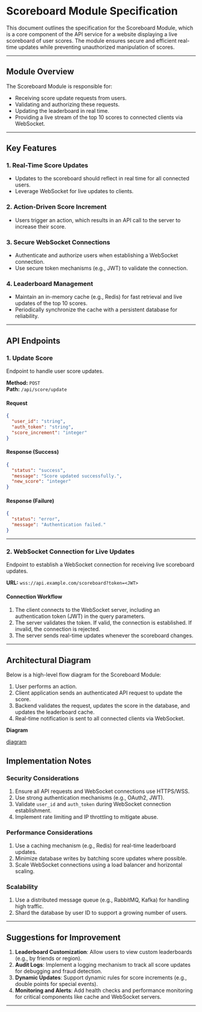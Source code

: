 # Scoreboard Module Specification

This document outlines the specification for the Scoreboard Module, which is a core component of the API service for a website displaying a live scoreboard of user scores. The module ensures secure and efficient real-time updates while preventing unauthorized manipulation of scores.

---

## Module Overview

The Scoreboard Module is responsible for:
- Receiving score update requests from users.
- Validating and authorizing these requests.
- Updating the leaderboard in real time.
- Providing a live stream of the top 10 scores to connected clients via WebSocket.

---

## Key Features

### 1. **Real-Time Score Updates**
- Updates to the scoreboard should reflect in real time for all connected users.
- Leverage WebSocket for live updates to clients.

### 2. **Action-Driven Score Increment**
- Users trigger an action, which results in an API call to the server to increase their score.

### 3. **Secure WebSocket Connections**
- Authenticate and authorize users when establishing a WebSocket connection.
- Use secure token mechanisms (e.g., JWT) to validate the connection.

### 4. **Leaderboard Management**
- Maintain an in-memory cache (e.g., Redis) for fast retrieval and live updates of the top 10 scores.
- Periodically synchronize the cache with a persistent database for reliability.

---

## API Endpoints

### **1. Update Score**
Endpoint to handle user score updates.

**Method:** `POST`  
**Path:** `/api/score/update`  

#### Request
```json
{
  "user_id": "string",
  "auth_token": "string",
  "score_increment": "integer"
}
```

#### Response (Success)
```json
{
  "status": "success",
  "message": "Score updated successfully.",
  "new_score": "integer"
}
```

#### Response (Failure)
```json
{
  "status": "error",
  "message": "Authentication failed."
}
```

---

### **2. WebSocket Connection for Live Updates**
Endpoint to establish a WebSocket connection for receiving live scoreboard updates.

**URL:** `wss://api.example.com/scoreboard?token=<JWT>`  

#### Connection Workflow
1. The client connects to the WebSocket server, including an authentication token (JWT) in the query parameters.
2. The server validates the token. If valid, the connection is established. If invalid, the connection is rejected.
3. The server sends real-time updates whenever the scoreboard changes.

---

## Architectural Diagram

Below is a high-level flow diagram for the Scoreboard Module:

1. User performs an action.
2. Client application sends an authenticated API request to update the score.
3. Backend validates the request, updates the score in the database, and updates the leaderboard cache.
4. Real-time notification is sent to all connected clients via WebSocket.

**Diagram**

[diagram](./diagram.png)

## Implementation Notes

### **Security Considerations**
1. Ensure all API requests and WebSocket connections use HTTPS/WSS.
2. Use strong authentication mechanisms (e.g., OAuth2, JWT).
3. Validate `user_id` and `auth_token` during WebSocket connection establishment.
4. Implement rate limiting and IP throttling to mitigate abuse.

### **Performance Considerations**
1. Use a caching mechanism (e.g., Redis) for real-time leaderboard updates.
2. Minimize database writes by batching score updates where possible.
3. Scale WebSocket connections using a load balancer and horizontal scaling.

### **Scalability**
1. Use a distributed message queue (e.g., RabbitMQ, Kafka) for handling high traffic.
2. Shard the database by user ID to support a growing number of users.

---

## Suggestions for Improvement
1. **Leaderboard Customization**: Allow users to view custom leaderboards (e.g., by friends or region).
2. **Audit Logs**: Implement a logging mechanism to track all score updates for debugging and fraud detection.
3. **Dynamic Updates**: Support dynamic rules for score increments (e.g., double points for special events).
4. **Monitoring and Alerts**: Add health checks and performance monitoring for critical components like cache and WebSocket servers.

---

